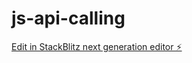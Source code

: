 # js-api-calling

[Edit in StackBlitz next generation editor ⚡️](https://stackblitz.com/~/github.com/randhir4605/js-api-calling)